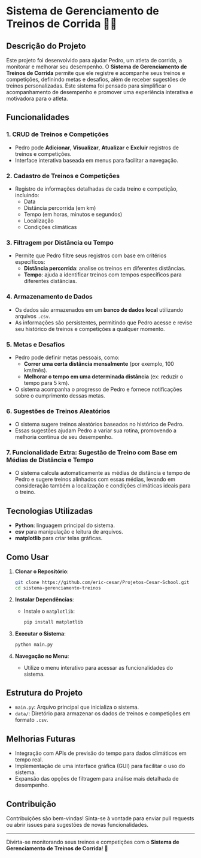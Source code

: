 # Sistema de Gerenciamento de Treinos de Corrida 🏃‍♂️

## Descrição do Projeto
Este projeto foi desenvolvido para ajudar Pedro, um atleta de corrida, a monitorar e melhorar seu desempenho. O **Sistema de Gerenciamento de Treinos de Corrida** permite que ele registre e acompanhe seus treinos e competições, definindo metas e desafios, além de receber sugestões de treinos personalizadas. Este sistema foi pensado para simplificar o acompanhamento de desempenho e promover uma experiência interativa e motivadora para o atleta.

## Funcionalidades
### 1. CRUD de Treinos e Competições
- Pedro pode **Adicionar**, **Visualizar**, **Atualizar** e **Excluir** registros de treinos e competições.
- Interface interativa baseada em menus para facilitar a navegação.

### 2. Cadastro de Treinos e Competições
- Registro de informações detalhadas de cada treino e competição, incluindo:
  - Data
  - Distância percorrida (em km)
  - Tempo (em horas, minutos e segundos)
  - Localização
  - Condições climáticas

### 3. Filtragem por Distância ou Tempo
- Permite que Pedro filtre seus registros com base em critérios específicos:
  - **Distância percorrida**: analise os treinos em diferentes distâncias.
  - **Tempo**: ajuda a identificar treinos com tempos específicos para diferentes distâncias.

### 4. Armazenamento de Dados
- Os dados são armazenados em um **banco de dados local** utilizando arquivos `.csv`.
- As informações são persistentes, permitindo que Pedro acesse e revise seu histórico de treinos e competições a qualquer momento.

### 5. Metas e Desafios
- Pedro pode definir metas pessoais, como:
  - **Correr uma certa distância mensalmente** (por exemplo, 100 km/mês).
  - **Melhorar o tempo em uma determinada distância** (ex: reduzir o tempo para 5 km).
- O sistema acompanha o progresso de Pedro e fornece notificações sobre o cumprimento dessas metas.

### 6. Sugestões de Treinos Aleatórios
- O sistema sugere treinos aleatórios baseados no histórico de Pedro.
- Essas sugestões ajudam Pedro a variar sua rotina, promovendo a melhoria contínua de seu desempenho.

### 7. Funcionalidade Extra: Sugestão de Treino com Base em Médias de Distância e Tempo
- O sistema calcula automaticamente as médias de distância e tempo de Pedro e sugere treinos alinhados com essas médias, levando em consideração também a localização e condições climáticas ideais para o treino.

## Tecnologias Utilizadas
- **Python**: linguagem principal do sistema.
- **csv** para manipulação e leitura de arquivos.
- **matplotlib** para criar telas gráficas.

## Como Usar
1. **Clonar o Repositório**:
    ```bash
    git clone https://github.com/eric-cesar/Projetos-Cesar-School.git
    cd sistema-gerenciamento-treinos
    ```
2. **Instalar Dependências**:
   - Instale o `matplotlib`:
      ```bash
      pip install matplotlib
      ```

3. **Executar o Sistema**:
    ```bash
    python main.py
    ```

4. **Navegação no Menu**:
   - Utilize o menu interativo para acessar as funcionalidades do sistema.

## Estrutura do Projeto
- `main.py`: Arquivo principal que inicializa o sistema.
- `data/`: Diretório para armazenar os dados de treinos e competições em formato `.csv`.

## Melhorias Futuras
- Integração com APIs de previsão do tempo para dados climáticos em tempo real.
- Implementação de uma interface gráfica (GUI) para facilitar o uso do sistema.
- Expansão das opções de filtragem para análise mais detalhada de desempenho.

## Contribuição
Contribuições são bem-vindas! Sinta-se à vontade para enviar pull requests ou abrir issues para sugestões de novas funcionalidades.

---

Divirta-se monitorando seus treinos e competições com o **Sistema de Gerenciamento de Treinos de Corrida**! 💪
